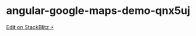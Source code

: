 # angular-google-maps-demo-qnx5uj

[Edit on StackBlitz ⚡️](https://stackblitz.com/edit/angular-google-maps-demo-qnx5uj)
